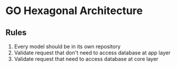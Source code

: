 # GO Hexagonal Architecture

## Rules
1. Every model should be in its own repository
2. Validate request that don't need to access database at app layer
3. Validate request that need to access database at core layer
